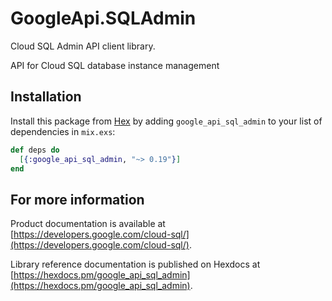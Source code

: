 # GoogleApi.SQLAdmin

Cloud SQL Admin API client library.

API for Cloud SQL database instance management

## Installation

Install this package from [Hex](https://hex.pm) by adding
`google_api_sql_admin` to your list of dependencies in `mix.exs`:

```elixir
def deps do
  [{:google_api_sql_admin, "~> 0.19"}]
end
```

## For more information

Product documentation is available at [https://developers.google.com/cloud-sql/](https://developers.google.com/cloud-sql/).

Library reference documentation is published on Hexdocs at
[https://hexdocs.pm/google_api_sql_admin](https://hexdocs.pm/google_api_sql_admin).
